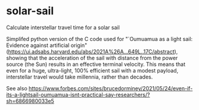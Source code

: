 # solar-sail
Calculate interstellar travel time for a solar sail

Simplifed python version of the C code used for "`Oumuamua as a light sail: Evidence against artificial origin" (https://ui.adsabs.harvard.edu/abs/2021A%26A...649L..17C/abstract), showing that the acceleration of the sail with distance from the power source (the Sun) results in an effective terminal velocity. This means that even for a huge, ultra-light, 100% efficient sail with a modest payload, interstellar travel would take millennia, rather than decades.

See also https://www.forbes.com/sites/brucedorminey/2021/05/24/even-if-its-a-lightsail-oumuamua-isnt-practical-say-researchers/?sh=6866980033e5

